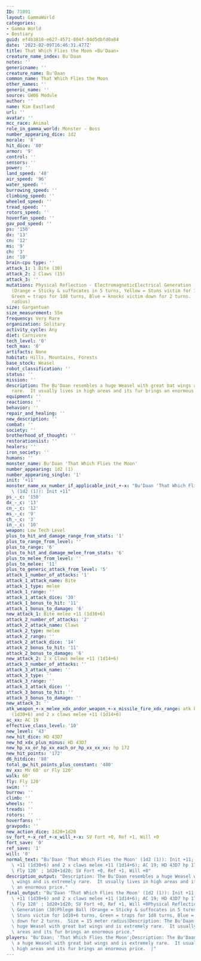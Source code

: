 ```yaml
---
ID: 71091
layout: GammaWorld
categories:
- Gamma World
- Bestiary
guid: ef4b3818-e627-4571-804f-04d5dbfd0a84
date: '2023-02-09T16:46:31.477Z'
title: That Which Flies the Moon «Bu'Daan»
creature_name_index: Bu'Daan
notes: ''
genericname: ''
creature_name: Bu'Daan
common_name: That Which Flies the Moon
other_names: ''
generic_name: ''
source: GW06 Module
author: ''
name: Kim Eastland
url: ''
avatar: ''
mcc_race: Animal
role_in_gamma_world: Monster - Boss
number_appearing_dice: 1d2
morale: '8'
hit_dice: '80'
armor: '9'
control: ''
sensors: ''
power: ''
land_speed: '48'
air_speed: '96'
water_speed: ''
burrowing_speed: ''
climbing_speed: ''
wheeled_speed: ''
tread_speed: ''
rotors_speed: ''
hoverfan_speed: ''
gav_pod_speed: ''
ps: '150'
dx: '13'
cn: '12'
ms: '9'
ch: '3'
in: '10'
brain-cpu type: ''
attack_1: 1 Bite (30)
attack_2: 2 Claws (15)
attack_3: ''
mutations: Physical Reflection - ElectromagneticElectrical Generation (30)Phlegm Ball
  (Orange = Sticky & suffocates in 5 turns, Yellow = Stuns victim for 1d10+6 turns,
  Green = traps for 1d8 turns, Blue = knocks victim down for 2 turns.  Size = 15 meter
  radius)
size: Gargantuan
size_measurement: 55m
frequency: Very Rare
organization: Solitary
activity_cycle: Any
diet: Carnivore
tech_level: '0'
tech_max: '0'
artifacts: None
habitat: Hills, Mountains, Forests
base_stock: Weasel
robot_classification: ''
status: ''
mission: ''
description: The Bu'Daan resembles a huge Weasel with great bat wings and is extremely
  rare.  It usually lives in high areas and its fur brings an enormous price.
equipment: ''
reactions: ''
behavior: ''
repair_and_healing: ''
new_description: ''
combat: ''
society: ''
brotherhood_of_thought: ''
restorationsist: ''
healers: ''
iron_society: ''
humans: ''
monster_name: Bu'Daan 'That Which Flies the Moon'
number_appearing: 1d2 (1)
number_appearing_single: '1'
init: '+11'
monster_name_xx_number_if_applicable_init_+-x: "Bu'Daan 'That Which Flies the Moon'\
  \ (1d2 (1)): Init +11"
ps_-_c: '150'
dx_-_c: '13'
cn_-_c: '12'
ms_-_c: '9'
ch_-_c: '3'
in_-_c: '10'
weapon: Low Tech Level
plus_to_hit_and_damage_range_from_stats: '1'
plus_to_range_from_level: ''
plus_to_range: '6'
plus_to_hit_and_damage_melee_from_stats: '6'
plus_to_melee_from_level: ''
plus_to_melee: '11'
plus_to_generic_attack_from_level: '5'
attack_1_number_of_attacks: '1'
attack_1_attack_name: Bite
attack_1_type: melee
attack_1_range: ''
attack_1_attack_dice: '30'
attack_1_bonus_to_hit: '11'
attack_1_bonus_to_damage: '6'
new_attack_1: Bite melee +11 (1d30+6)
attack_2_number_of_attacks: '2'
attack_2_attack_name: Claws
attack_2_type: melee
attack_2_range: ''
attack_2_attack_dice: '14'
attack_2_bonus_to_hit: '11'
attack_2_bonus_to_damage: '6'
new_attack_2: 2 x Claws melee +11 (1d14+6)
attack_3_number_of_attacks: ''
attack_3_attack_name: ''
attack_3_type: ''
attack_3_range: ''
attack_3_attack_dice: ''
attack_3_bonus_to_hit: ''
attack_3_bonus_to_damage: ''
new_attack_3: ''
atk_weapon_+-x_melee_xdx_andor_weapon_+-x_missile_fire_xdx_range: atk bite melee +11
  (1d30+6) and 2 x claws melee +11 (1d14+6)
ac_xx: AC 19
effective_class_level: '10'
new_level: '43'
new_hit_dice: HD 43D7
new_hd_xdx_plus_minus: HD 43D7
new_hp_xx_or_hp_xx_each_or_hp_xx_xx_xx: hp 172
new_hit_points: '172'
d6_hitdice: '80'
total_gw_hit_points_plus_constant: '480'
mv_xx: MV 60' or Fly 120'
walk: 60'
fly: Fly 120'
swim: ''
burrow: ''
climb: ''
wheels: ''
treads: ''
rotors: ''
hoverfans: ''
gravpods: ''
new_action_dice: 1d20+1d20
sv_fort_+-x_ref_+-x_will_+-x: SV Fort +0, Ref +1, Will +0
fort_save: '0'
ref_save: '1'
will: '0'
normal_text: "Bu'Daan 'That Which Flies the Moon' (1d2 (1)): Init +11; atk bite melee\
  \ +11 (1d30+6) and 2 x claws melee +11 (1d14+6); AC 19; HD 43D7 hp 172; MV 60' or\
  \ Fly 120' ; 1d20+1d20; SV Fort +0, Ref +1, Will +0"
description_output: "Description: The Bu'Daan resembles a huge Weasel with great bat\
  \ wings and is extremely rare.  It usually lives in high areas and its fur brings\
  \ an enormous price."
final_output: "Bu'Daan 'That Which Flies the Moon' (1d2 (1)): Init +11; atk bite melee\
  \ +11 (1d30+6) and 2 x claws melee +11 (1d14+6); AC 19; HD 43D7 hp 172; MV 60' or\
  \ Fly 120' ; 1d20+1d20; SV Fort +0, Ref +1, Will +0Physical Reflection - ElectromagneticElectrical\
  \ Generation (30)Phlegm Ball (Orange = Sticky & suffocates in 5 turns, Yellow =\
  \ Stuns victim for 1d10+6 turns, Green = traps for 1d8 turns, Blue = knocks victim\
  \ down for 2 turns.  Size = 15 meter radius)Description: The Bu'Daan resembles a\
  \ huge Weasel with great bat wings and is extremely rare.  It usually lives in high\
  \ areas and its fur brings an enormous price."
players: "Bu'Daan; 'That Which Flies the Moon';Description: The Bu'Daan resembles\
  \ a huge Weasel with great bat wings and is extremely rare.  It usually lives in\
  \ high areas and its fur brings an enormous price.  |"
---
```

</br>